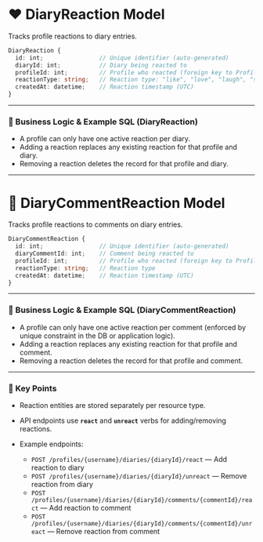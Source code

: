 # ❤️ **DiaryReaction Model**

Tracks profile reactions to diary entries.

```ts
DiaryReaction {
  id: int;                // Unique identifier (auto-generated)
  diaryId: int;           // Diary being reacted to
  profileId: int;         // Profile who reacted (foreign key to Profiles)
  reactionType: string;   // Reaction type: "like", "love", "laugh", "sad", "angry", "surprised"
  createdAt: datetime;    // Reaction timestamp (UTC)
}
```

---

### 🧠 Business Logic & Example SQL (DiaryReaction)

- A profile can only have one active reaction per diary.
- Adding a reaction replaces any existing reaction for that profile and diary.
- Removing a reaction deletes the record for that profile and diary.

---

# 💬 **DiaryCommentReaction Model**

Tracks profile reactions to comments on diary entries.

```ts
DiaryCommentReaction {
  id: int;                // Unique identifier (auto-generated)
  diaryCommentId: int;    // Comment being reacted to
  profileId: int;         // Profile who reacted (foreign key to Profiles)
  reactionType: string;   // Reaction type
  createdAt: datetime;    // Reaction timestamp (UTC)
}
```

---

### 🧠 Business Logic & Example SQL (DiaryCommentReaction)

- A profile can only have one active reaction per comment (enforced by unique constraint in the DB or application logic).
- Adding a reaction replaces any existing reaction for that profile and comment.
- Removing a reaction deletes the record for that profile and comment.

---

### 🧠 Key Points

* Reaction entities are stored separately per resource type.

* API endpoints use **`react`** and **`unreact`** verbs for adding/removing reactions.

* Example endpoints:

  * `POST /profiles/{username}/diaries/{diaryId}/react` — Add reaction to diary
  * `POST /profiles/{username}/diaries/{diaryId}/unreact` — Remove reaction from diary
  * `POST /profiles/{username}/diaries/{diaryId}/comments/{commentId}/react` — Add reaction to comment
  * `POST /profiles/{username}/diaries/{diaryId}/comments/{commentId}/unreact` — Remove reaction from comment